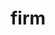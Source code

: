 ---
category: 4-letters
denotation: null
name: firm
reference_link: https://www.etymonline.com/word/firm
root_language: null
root_name: null
title: firm
type: free
word_sums:
- respelling: firm
  sum: 'Firm + '
---